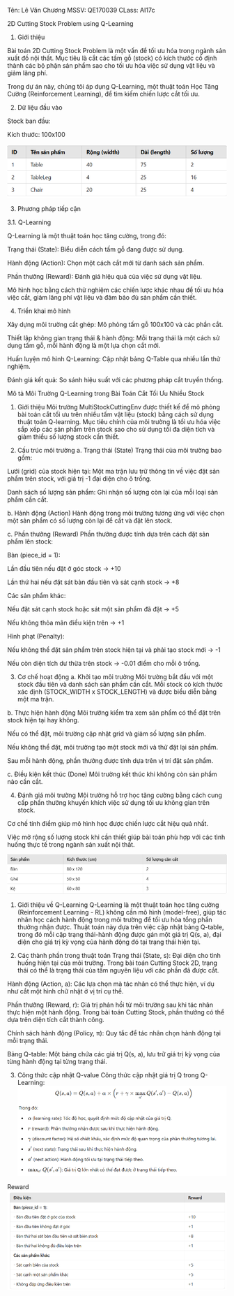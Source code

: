 Tên: Lê Văn Chương
MSSV: QE170039
CLass: AI17c

2D Cutting Stock Problem using Q-Learning

1. Giới thiệu

Bài toán 2D Cutting Stock Problem là một vấn đề tối ưu hóa trong ngành sản xuất đồ nội thất. Mục tiêu là cắt các tấm gỗ (stock) có kích thước cố định thành các bộ phận sản phẩm sao cho tối ưu hóa việc sử dụng vật liệu và giảm lãng phí.

Trong dự án này, chúng tôi áp dụng Q-Learning, một thuật toán Học Tăng Cường (Reinforcement Learning), để tìm kiếm chiến lược cắt tối ưu.

2. Dữ liệu đầu vào

Stock ban đầu:

Kích thước: 100x100

![alt text](image.png)

3. Phương pháp tiếp cận

3.1. Q-Learning

Q-Learning là một thuật toán học tăng cường, trong đó:

Trạng thái (State): Biểu diễn cách tấm gỗ đang được sử dụng.

Hành động (Action): Chọn một cách cắt mới từ danh sách sản phẩm.

Phần thưởng (Reward): Đánh giá hiệu quả của việc sử dụng vật liệu.

Mô hình học bằng cách thử nghiệm các chiến lược khác nhau để tối ưu hóa việc cắt, giảm lãng phí vật liệu và đảm bảo đủ sản phẩm cần thiết.

4. Triển khai mô hình

Xây dựng môi trường cắt ghép: Mô phỏng tấm gỗ 100x100 và các phần cắt.

Thiết lập không gian trạng thái & hành động: Mỗi trạng thái là một cách sử dụng tấm gỗ, mỗi hành động là một lựa chọn cắt mới.

Huấn luyện mô hình Q-Learning: Cập nhật bảng Q-Table qua nhiều lần thử nghiệm.

Đánh giá kết quả: So sánh hiệu suất với các phương pháp cắt truyền thống.

Mô tả Môi Trường Q-Learning trong Bài Toán Cắt Tối Ưu Nhiều Stock
1. Giới thiệu
Môi trường MultiStockCuttingEnv được thiết kế để mô phỏng bài toán cắt tối ưu trên nhiều tấm vật liệu (stock) bằng cách sử dụng thuật toán Q-learning. Mục tiêu chính của môi trường là tối ưu hóa việc sắp xếp các sản phẩm trên stock sao cho sử dụng tối đa diện tích và giảm thiểu số lượng stock cần thiết.

2. Cấu trúc môi trường
a. Trạng thái (State)
Trạng thái của môi trường bao gồm:

Lưới (grid) của stock hiện tại: Một ma trận lưu trữ thông tin về việc đặt sản phẩm trên stock, với giá trị -1 đại diện cho ô trống.

Danh sách số lượng sản phẩm: Ghi nhận số lượng còn lại của mỗi loại sản phẩm cần cắt.

b. Hành động (Action)
Hành động trong môi trường tương ứng với việc chọn một sản phẩm có số lượng còn lại để cắt và đặt lên stock.

c. Phần thưởng (Reward)
Phần thưởng được tính dựa trên cách đặt sản phẩm lên stock:

Bàn (piece_id = 1):

Lần đầu tiên nếu đặt ở góc stock → +10

Lần thứ hai nếu đặt sát bàn đầu tiên và sát cạnh stock → +8

Các sản phẩm khác:

Nếu đặt sát cạnh stock hoặc sát một sản phẩm đã đặt → +5

Nếu không thỏa mãn điều kiện trên → +1

Hình phạt (Penalty):

Nếu không thể đặt sản phẩm trên stock hiện tại và phải tạo stock mới → -1

Nếu còn diện tích dư thừa trên stock → -0.01 điểm cho mỗi ô trống.

3. Cơ chế hoạt động
a. Khởi tạo môi trường
Môi trường bắt đầu với một stock đầu tiên và danh sách sản phẩm cần cắt. Mỗi stock có kích thước xác định (STOCK_WIDTH x STOCK_LENGTH) và được biểu diễn bằng một ma trận.

b. Thực hiện hành động
Môi trường kiểm tra xem sản phẩm có thể đặt trên stock hiện tại hay không.

Nếu có thể đặt, môi trường cập nhật grid và giảm số lượng sản phẩm.

Nếu không thể đặt, môi trường tạo một stock mới và thử đặt lại sản phẩm.

Sau mỗi hành động, phần thưởng được tính dựa trên vị trí đặt sản phẩm.

c. Điều kiện kết thúc (Done)
Môi trường kết thúc khi không còn sản phẩm nào cần cắt.

4. Đánh giá môi trường
Môi trường hỗ trợ học tăng cường bằng cách cung cấp phần thưởng khuyến khích việc sử dụng tối ưu không gian trên stock.

Cơ chế tính điểm giúp mô hình học được chiến lược cắt hiệu quả nhất.

Việc mở rộng số lượng stock khi cần thiết giúp bài toán phù hợp với các tình huống thực tế trong ngành sản xuất nội thất.

![alt text](image-1.png)

1. Giới thiệu về Q-Learning
Q-Learning là một thuật toán học tăng cường (Reinforcement Learning - RL) không cần mô hình (model-free), giúp tác nhân học cách hành động trong môi trường để tối ưu hóa tổng phần thưởng nhận được.
Thuật toán này dựa trên việc cập nhật bảng Q-table, trong đó mỗi cặp trạng thái-hành động được gán một giá trị Q(s, a), đại diện cho giá trị kỳ vọng của hành động đó tại trạng thái hiện tại.

2. Các thành phần trong thuật toán
Trạng thái (State, s): Đại diện cho tình huống hiện tại của môi trường. Trong bài toán Cutting Stock 2D, trạng thái có thể là trạng thái của tấm nguyên liệu với các phần đã được cắt.

Hành động (Action, a): Các lựa chọn mà tác nhân có thể thực hiện, ví dụ như cắt một hình chữ nhật ở vị trí cụ thể.

Phần thưởng (Reward, r): Giá trị phản hồi từ môi trường sau khi tác nhân thực hiện một hành động. Trong bài toán Cutting Stock, phần thưởng có thể dựa trên diện tích cắt thành công.

Chính sách hành động (Policy, π): Quy tắc để tác nhân chọn hành động tại mỗi trạng thái.

Bảng Q-table: Một bảng chứa các giá trị Q(s, a), lưu trữ giá trị kỳ vọng của từng hành động tại từng trạng thái.

3. Công thức cập nhật Q-value
Công thức cập nhật giá trị Q trong Q-Learning:
![alt text](image-2.png)

Reward
![alt text](image-3.png)